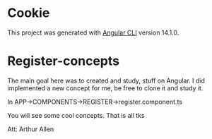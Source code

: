# Cookie

This project was generated with [Angular CLI](https://github.com/angular/angular-cli) version 14.1.0.

# Register-concepts

The main goal here was to created and study, stuff on Angular. 
I did implemented a new concept for me, be free to clone it and study it.

In APP->COMPONENTS->REGISTER->register.component.ts

You will see some cool concepts. That is all tks 

Att: Arthur Allen
